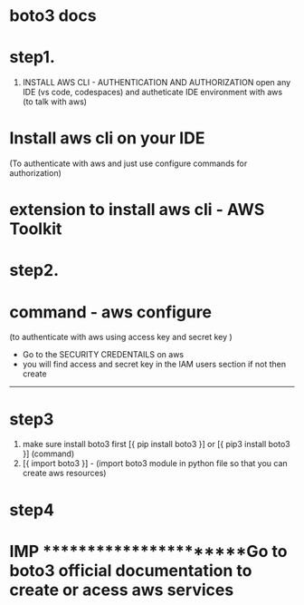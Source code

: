 # boto3 docs

# step1. 
1.  INSTALL AWS CLI - AUTHENTICATION AND AUTHORIZATION
open any IDE (vs code, codespaces) and autheticate IDE environment with aws (to talk with aws)
# Install aws cli on your IDE 
(To authenticate with aws and just use configure commands for authorization)

# extension to install aws cli - AWS Toolkit

# step2. 
# command - aws configure
(to authenticate with aws using access key and secret key )
* Go to the SECURITY CREDENTAILS on aws 
* you will find access and secret key in the IAM users section if not then create
****************************
 

# step3
1. make sure install boto3 first
[{   pip install boto3   }] or [{   pip3 install boto3   }]   (command)
2. [{  import boto3  }] - (import boto3 module in python file so that you can create aws resources)

# step4
# IMP **********************Go to boto3 official documentation to create or acess aws services 





